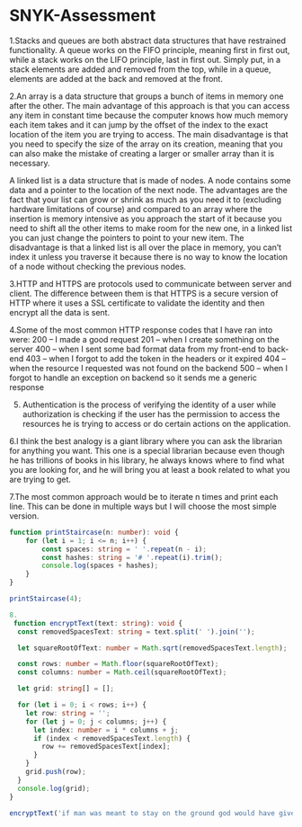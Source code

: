 # SNYK-Assessment

1.Stacks and queues are both abstract data structures that have restrained functionality. A queue works on the FIFO principle, meaning first in first out, while a stack works on the LIFO principle, last in first out. Simply put, in a stack elements are added and removed from the top, while in a queue, elements are added at the back and removed at the front.

2.An array is a data structure that groups a bunch of items in memory one after the other. 
The main advantage of this approach is that you can access any item in constant time because the computer knows how much memory each item takes and it can jump by the offset of the index to the exact location of the item you are trying to access.
The main disadvantage is that you need to specify the size of the array on its creation, meaning that you can also make the mistake of creating a larger or smaller array than it is necessary.

A linked list is a data structure that is made of nodes. A node contains some data and a pointer to the location of the next node. 
The advantages are the fact that your list can grow or shrink as much as you need it to (excluding hardware limitations of course) and compared to an array where the insertion is memory intensive as you approach the start of it because you need to shift all the other items to make room for the new one, in a linked list you can just change the pointers to point to your new item.
The disadvantage is that a linked list is all over the place in memory, you can’t index it unless you traverse it because there is no way to know the location of a node without checking the previous nodes.

3.HTTP and HTTPS are protocols used to communicate between server and client. The difference between them is that HTTPS is a secure version of HTTP where it uses a SSL certificate to validate the identity and then encrypt all the data is sent.

4.Some of the most common HTTP response codes that I have ran into were:
200 – I made a good request
201 – when I create something on the server
400 – when I sent some bad format data from my front-end to back-end
403 – when I forgot to add the token in the headers or it expired
404 – when the resource I requested was not found on the backend
500 – when I forgot to handle an exception on backend so it sends me a generic response

5. Authentication is the process of verifying the identity of a user while authorization is checking if the user has the permission to access the resources he is trying to access or do certain actions on the application.

6.I think the best analogy is a giant library where you can ask the librarian for anything you want. This one is a special librarian because even though he has trillions of books in his library, he always knows where to find what you are looking for, and he will bring you at least a book related to what you are trying to get.




7.The most common approach would be to iterate n times and print each line. This can be done in multiple ways but I will choose the most simple version.
```typescript
function printStaircase(n: number): void {
    for (let i = 1; i <= n; i++) {
        const spaces: string = ' '.repeat(n - i);
        const hashes: string = '# '.repeat(i).trim();
        console.log(spaces + hashes);
    }
}

printStaircase(4);

8.
 function encryptText(text: string): void {
  const removedSpacesText: string = text.split(' ').join('');

  let squareRootOfText: number = Math.sqrt(removedSpacesText.length);

  const rows: number = Math.floor(squareRootOfText);
  const columns: number = Math.ceil(squareRootOfText);

  let grid: string[] = [];

  for (let i = 0; i < rows; i++) {
    let row: string = '';
    for (let j = 0; j < columns; j++) {
      let index: number = i * columns + j;
      if (index < removedSpacesText.length) {
        row += removedSpacesText[index];
      }
    }
    grid.push(row);
  }
  console.log(grid);
}

encryptText('if man was meant to stay on the ground god would have given us roots');
